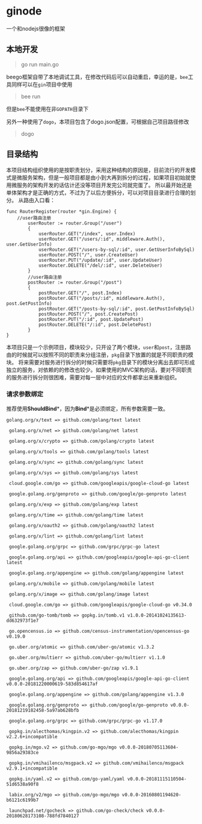 # ginode
一个和nodejs很像的框架

## 本地开发
> go run main.go

beego框架自带了本地调试工具，在修改代码后可以自动重启，幸运的是，`bee`工具同样可以在`gin`项目中使用
> bee run

但是`bee`不能使用在非`GOPATH`目录下

另外一种使用了`dogo`，本项目包含了dogo.json配置，可根据自己项目路径修改
> dogo

## 目录结构
本项目结构组织使用的是按职责划分，采用这种结构的原因是，目前流行的开发模式是微服务架构，但是一般项目都是由小到大再到拆分的过程，如果项目初始就使用微服务的架构开发的话估计还没等项目开发完公司就完蛋了。
所以最开始还是单体架构才是正确的方式，不过为了以后方便拆分，可以对项目目录进行合理的划分。
从路由入口看：
```golang
func RouterRegister(router *gin.Engine) {
	//user路由注册
    	userRouter := router.Group("/user")
    	{
    		userRouter.GET("/index", user.Index)
    		userRouter.GET("/users/:id", middleware.Auth(), user.GetUserInfo)
    		userRouter.GET("/users-by-sql/:id", user.GetUserInfoBySql)
    		userRouter.POST("/", user.CreateUser)
    		userRouter.PUT("/update/:id", user.UpdateUser)
    		userRouter.DELETE("/del/:id", user.DeleteUser)
    	}
    	//user路由注册
    	postRouter := router.Group("/post")
    	{
    		postRouter.GET("/", post.Index)
    		postRouter.GET("/posts/:id", middleware.Auth(), post.GetPostInfo)
    		postRouter.GET("/posts-by-sql/:id", post.GetPostInfoBySql)
    		postRouter.POST("/", post.CreatePost)
    		postRouter.PUT("/:id", post.UpdatePost)
    		postRouter.DELETE("/:id", post.DeletePost)
    	}
}
```
本项目只是一个示例项目，模块较少，只开设了两个模块，`user`和`post`，注册路由的时候就可以按照不同的职责来分组注册，`pkg`目录下放置的就是不同职责的模块。
将来需要对服务进行拆分的时候只需要将`pkg`目录下的模块分离出去即可形成独立的服务，对依赖的的修改也较少。如果使用的MVC架构的话，要对不同职责的服务进行拆分则很困难，需要对每一层中对应的文件都拿出来重新组织。

### 请求参数绑定
推荐使用**ShouldBind***，因为**Bind***是必须绑定，所有参数需要一致。
```shell script
golang.org/x/text => github.com/golang/text latest

 golang.org/x/net => github.com/golang/net latest

 golang.org/x/crypto => github.com/golang/crypto latest

 golang.org/x/tools => github.com/golang/tools latest

 golang.org/x/sync => github.com/golang/sync latest

 golang.org/x/sys => github.com/golang/sys latest

 cloud.google.com/go => github.com/googleapis/google-cloud-go latest

 google.golang.org/genproto => github.com/google/go-genproto latest

 golang.org/x/exp => github.com/golang/exp latest

 golang.org/x/time => github.com/golang/time latest

 golang.org/x/oauth2 => github.com/golang/oauth2 latest

 golang.org/x/lint => github.com/golang/lint latest

 google.golang.org/grpc => github.com/grpc/grpc-go latest

 google.golang.org/api => github.com/googleapis/google-api-go-client latest

 google.golang.org/appengine => github.com/golang/appengine latest

 golang.org/x/mobile => github.com/golang/mobile latest

 golang.org/x/image => github.com/golang/image latest
 
 cloud.google.com/go => github.com/googleapis/google-cloud-go v0.34.0

 github.com/go-tomb/tomb => gopkg.in/tomb.v1 v1.0.0-20141024135613-dd632973f1e7

 go.opencensus.io => github.com/census-instrumentation/opencensus-go v0.19.0

 go.uber.org/atomic => github.com/uber-go/atomic v1.3.2

 go.uber.org/multierr => github.com/uber-go/multierr v1.1.0

 go.uber.org/zap => github.com/uber-go/zap v1.9.1
 
 google.golang.org/api => github.com/googleapis/google-api-go-client v0.0.0-20181220000619-583d854617af

 google.golang.org/appengine => github.com/golang/appengine v1.3.0

 google.golang.org/genproto => github.com/google/go-genproto v0.0.0-20181219182458-5a97ab628bfb

 google.golang.org/grpc => github.com/grpc/grpc-go v1.17.0

 gopkg.in/alecthomas/kingpin.v2 => github.com/alecthomas/kingpin v2.2.6+incompatible

 gopkg.in/mgo.v2 => github.com/go-mgo/mgo v0.0.0-20180705113604-9856a29383ce

 gopkg.in/vmihailenco/msgpack.v2 => github.com/vmihailenco/msgpack v2.9.1+incompatible

 gopkg.in/yaml.v2 => github.com/go-yaml/yaml v0.0.0-20181115110504-51d6538a90f8

 labix.org/v2/mgo => github.com/go-mgo/mgo v0.0.0-20160801194620-b6121c6199b7

 launchpad.net/gocheck => github.com/go-check/check v0.0.0-20180628173108-788fd7840127
```